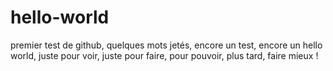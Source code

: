 # hello-world
premier test de github, quelques mots jetés, encore un test, encore un hello world, juste pour voir, juste pour faire, pour pouvoir, plus tard, faire mieux !

